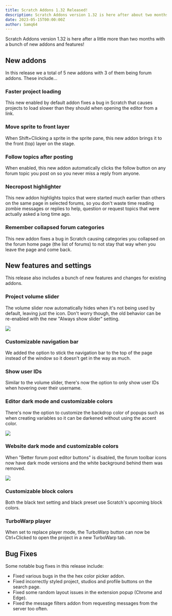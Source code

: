 ```yaml
---
title: Scratch Addons 1.32 Released!
description: Scratch Addons version 1.32 is here after about two months with a bunch of new addons and features!
date: 2023-05-15T00:00:00Z
author: Samq64
---
```


Scratch Addons version 1.32 is here after a little more than two months with a bunch of new addons and features!

## New addons

In this release we a total of 5 new addons with 3 of them being forum addons. These include...

### Faster project loading

This new enabled by default addon fixes a bug in Scratch that causes projects to load slower than they should when opening the editor from a link.

### Move sprite to front layer

When Shift+Clicking a sprite in the sprite pane, this new addon brings it to the front (top) layer on the stage.

### Follow topics after posting

When enabled, this new addon automatically clicks the follow button on any forum topic you post on so you never miss a reply from anyone.

### Necropost highlighter

This new addon highlights topics that were started much earlier than others on the same page in selected forums, so you don't waste time reading zombie messages or replies to help, question or request topics that were actually asked a long time ago.

### Remember collapsed forum categories

This new addon fixes a bug in Scratch causing categories you collapsed on the forum home page (the list of forums) to not stay that way when you leave the page and come back.

## New features and settings

This release also includes a bunch of new features and changes for existing addons.

### Project volume slider

The volume slider now automatically hides when it's not being used by default, leaving just the icon. Don't worry though, the old behavior can be re-enabled with the new "Always show slider" setting.

![](/assets/img/release-highlights/vol-slider-auto-hide.gif)

### Customizable navigation bar

We added the option to stick the navigation bar to the top of the page instead of the window so it doesn't get in the way as much.

### Show user IDs

Similar to the volume slider, there's now the option to only show user IDs when hovering over their username.

### Editor dark mode and customizable colors

There's now the option to customize the backdrop color of popups such as when creating variables so it can be darkened without using the accent color.

![](/assets/img/release-highlights/popup-backdrop.png)

### Website dark mode and customizable colors

When "Better forum post editor buttons" is disabled, the forum toolbar icons now have dark mode versions and the white background behind them was removed.

![](/assets/img/release-highlights/dark-toolbar-icons.png)

### Customizable block colors

Both the black text setting and black preset use Scratch's upcoming block colors.

### TurboWarp player

When set to replace player mode, the TurboWarp button can now be Ctrl+Clicked to open the project in a new TurboWarp tab.

## Bug Fixes

Some notable bug fixes in this release include:

- Fixed various bugs in the the hex color picker addon.
- Fixed incorrectly styled project, studios and profile buttons on the search page.
- Fixed some random layout issues in the extension popup (Chrome and Edge).
- Fixed the message filters addon from requesting messages from the server too often.
